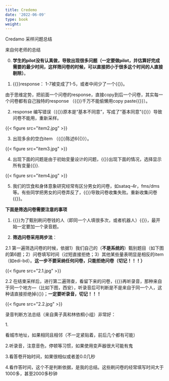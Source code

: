 ```yaml
---
title: Credemo
date: '2022-06-09'
type: book
weight: 
---
```


Credamo 采样问题总结

<!--more-->

来自何老师的总结

0. **学生的pilot没有认真做，导致出现很多问题（一定要做pilot，并估算好完成需要的最少时间，这样筛问卷的时候，可以直接把小于很多这个时间的人直接剔除）**。

1. {{<hl>}}response： 1-7被变成了1-5，或者中间少了一个{{</hl>}}。

由于思维定势，把前面一个问卷的response，直接copy到后一个问卷，其实每一个问卷都有自己独特的response （{{<hl>}}千万不能偷懒用copy paste{{</hl>}}）。


2. response 编写错误（{{<hl>}}原本是“基本不同意”，写成了“基本同意”{{</hl>}}）导致问卷不能用，重新采样。

{{< figure src="item2.jpg" >}}

3. 出现多余的空白item （{{<hl>}}陈述6{{</hl>}}）。

{{< figure src="item3.jpg" >}}

4. 出现下面的问题是由于初始变量设计的问题，{{<hl>}}出现下面的情况，选择显示所有变量{{</hl>}}.

{{< figure src="item4.jpg" >}}

5. 我们的饮食和身体意象研究经常有区分男女的问卷，如sataq-4r，fms/dms等。有些同学把男女的问卷弄反了，{{<hl>}}导致问卷收集失败。重新收集问卷{{</hl>}}。

**下面是筛选问卷需要注意的事项**

1. {{<hl>}}为了甄别刷问卷钱的人（即同一个人填很多次，或者机器人）{{</hl>}}，最开始一定要加一个录音题。

2. **筛选问卷采用两步法**：

2.1 第一遍筛选问卷的时候，依据1）我们自己的（**不是系统的**）甄别题目（如下图的第6题；2）问卷填写时间（过短直接拒绝；3）其他某些量表明显是相反的item（如edi-bd）。**这一步不要采纳任何问卷，只能拒绝问卷（切记！！！）**

{{< figure src="2.1.jpg" >}}

2.2 在结束采样后，进行第二遍筛查，看留下来的问卷，{{<hl>}}再听录音，那种来自于同一个地方—（比如下图，西安），听录音后可判断是不是来自于同一个人，这种请直接拒绝掉{{</hl>}}；**一定要听录音，切记！！！**

{{< figure src="2.2.jpg" >}}

录音判断方法总结（来自黄子真和林依桐小组）非常好：

1.<p class="ex"> 看城市地址，如果相同且相邻（不一定紧贴着，前后几个都有可能）</p>

2.听录音，注意音色，停顿等习惯，如果使用变声器很大可能有鬼

3.看答卷开始时间，如果很相似或者差0.0几秒

4.看作答时间，这个不是判断依据，是我的总结。这些刷问卷的经常填写时间大于1000多，甚至2000多秒钟


